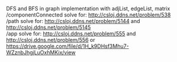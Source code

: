 DFS and BFS in graph
implementation with adjList, edgeList, matrix
<br/>
/componentConnected solve for: http://csloj.ddns.net/problem/538
<br/>
/path solve for: http://csloj.ddns.net/problem/5144 and http://csloj.ddns.net/problem/5145
<br/>
/app solve for: http://csloj.ddns.net/problem/555 and http://csloj.ddns.net/problem/556 or https://drive.google.com/file/d/1H_k9DHsf3Mhu7-WZznbJhgjLuOxhMKix/view
